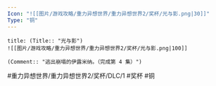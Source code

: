 ```yaml
---
Icon: "![[图片/游戏攻略/重力异想世界/重力异想世界2/奖杯/光与影.png|30]]"
Type: "铜"
---
```

```ad-common-bronze-trophy
title: (Title:: "光与影")
![[图片/游戏攻略/重力异想世界/重力异想世界2/奖杯/光与影.png|100]]

(Comment:: "逃出崩塌的伊露米纳。（完成第 4 集）")
```

#重力异想世界/重力异想世界2/奖杯/DLC/1 #奖杯 #铜
